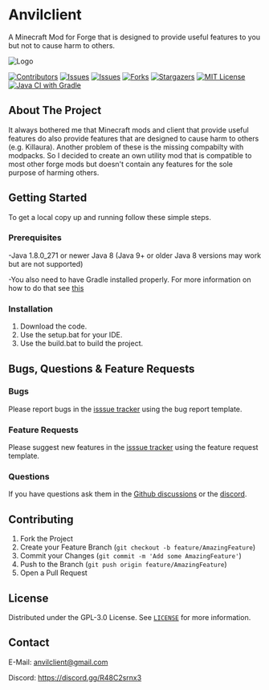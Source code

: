 # Anvilclient
A Minecraft Mod for Forge that is designed to provide useful features to you but not to cause harm to others.

![Logo](https://github.com/Anvilclient/Anvilclient/blob/master/src/main/resources/anvilclient.png)

[![Contributors][contributors-shield]][contributors-url]
[![Issues][issues-shield]][issues-url]
[![Issues][issues-closed-shield]][issues-closed-url]
[![Forks][forks-shield]][forks-url]
[![Stargazers][stars-shield]][stars-url]
[![MIT License][license-shield]][license-url]
[![Java CI with Gradle][java-ci-shield]][java-ci-url]

## About The Project

It always bothered me that Minecraft mods and client that provide useful features do also provide features that are designed to cause harm to others (e.g. Killaura). 
Another problem of these is the missing compabilty with modpacks.
So I decided to create an own utility mod that is compatible to most other forge mods but doesn't contain any features for the sole purpose of harming others.


## Getting Started

To get a local copy up and running follow these simple steps.

### Prerequisites

-Java 1.8.0_271 or newer Java 8 (Java 9+ or older Java 8 versions may work but are not supported)

-You also need to have Gradle installed properly.
For more information on how to do that see [this](https://gradle.org/install/)

### Installation

1. Download the code.
2. Use the setup.bat for your IDE.
3. Use the build.bat to build the project.

## Bugs, Questions & Feature Requests

### Bugs

Please report bugs in the [isssue tracker](https://github.com/Anvilclient/Anvilclient/issues/new?assignees=&labels=bug%2C+new&template=bug_report.md&title=) using the bug report template.

### Feature Requests

Please suggest new features in the [isssue tracker](https://github.com/Anvilclient/Anvilclient/issues/new?assignees=&labels=enhancement%2C+new&template=feature_request.md&title=) using the feature request template.

### Questions

If you have questions ask them in the [Github discussions](https://github.com/Anvilclient/Anvilclient/discussions) or the [discord](https://discord.gg/R48C2srnx3).

## Contributing

1. Fork the Project
2. Create your Feature Branch (`git checkout -b feature/AmazingFeature`)
3. Commit your Changes (`git commit -m 'Add some AmazingFeature'`)
4. Push to the Branch (`git push origin feature/AmazingFeature`)
5. Open a Pull Request

## License

Distributed under the GPL-3.0 License. See [`LICENSE`](https://github.com/Anvilclient/Anvilclient/blob/master/LICENSE) for more information.

## Contact

E-Mail: anvilclient@gmail.com

Discord: https://discord.gg/R48C2srnx3


<!-- MARKDOWN LINKS & IMAGES -->
<!-- https://www.markdownguide.org/basic-syntax/#reference-style-links -->
[contributors-shield]: https://img.shields.io/github/contributors/Anvilclient/Anvilclient?style=for-the-badge
[contributors-url]: https://github.com/Anvilclient/Anvilclient/graphs/contributors
[forks-shield]: https://img.shields.io/github/forks/Anvilclient/Anvilclient?style=for-the-badge
[forks-url]: https://github.com/Anvilclient/Anvilclient/network/members
[stars-shield]: https://img.shields.io/github/stars/Anvilclient/Anvilclient?style=for-the-badge
[stars-url]: https://github.com/Anvilclient/Anvilclient/stargazers
[issues-shield]: https://img.shields.io/github/issues/Anvilclient/Anvilclient?color=yellow&style=for-the-badge
[issues-url]: https://github.com/Anvilclient/Anvilclient/issues
[issues-closed-shield]: https://img.shields.io/github/issues-closed/Anvilclient/Anvilclient?style=for-the-badge
[issues-closed-url]: https://github.com/Anvilclient/Anvilclient/issues?q=is%3Aissue+is%3Aclosed
[license-shield]: https://img.shields.io/github/license/Anvilclient/Anvilclient?style=for-the-badge
[license-url]: https://github.com/Anvilclient/Anvilclient/blob/master/LICENSE.txt
[java-ci-shield]: https://img.shields.io/github/workflow/status/Anvilclient/Anvilclient/Java%20CI%20with%20Gradle?style=for-the-badge
[java-ci-url]: https://github.com/Anvilclient/Anvilclient/actions/workflows/gradle.yml
